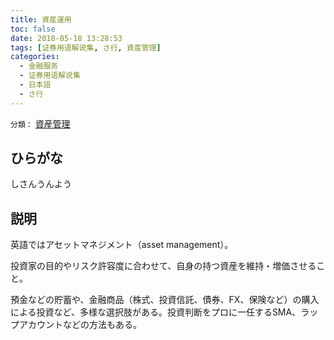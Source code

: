 ```yaml
---
title: 資産運用
toc: false
date: 2018-05-18 13:28:53
tags: [证券用语解说集, さ行, 資産管理]
categories:
  - 金融服务
  - 证券用语解说集
  - 日本語
  - さ行
---
```


`分類：` [資産管理](/tags/資産管理/)

## ひらがな

しさんうんよう

## 説明

英語ではアセットマネジメント（asset management）。

投資家の目的やリスク許容度に合わせて、自身の持つ資産を維持・増価させること。

預金などの貯蓄や、金融商品（株式、投資信託、債券、FX、保険など）の購入による投資など、多様な選択肢がある。投資判断をプロに一任するSMA、ラップアカウントなどの方法もある。
